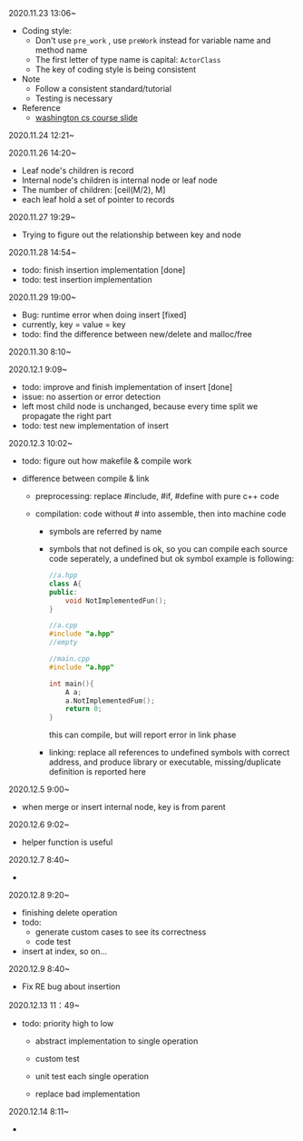 2020.11.23 13:06~

* Coding style:
  * Don't use ```pre_work``` , use ```preWork``` instead for variable name and method name
  * The first letter of type name is capital: ```ActorClass```
  * The key of coding style is being consistent
* Note
  * Follow a consistent standard/tutorial 
  * Testing is necessary
* Reference
  * [washington cs course slide](https://courses.cs.washington.edu/courses/cse326/09wi/lectures/11-b-trees.pdf)

2020.11.24 12:21~

2020.11.26 14:20~

* Leaf node's children is record
* Internal node's children is internal node or leaf node
* The number of children: [ceil(M/2), M]
* each leaf hold a set of pointer to records

2020.11.27 19:29~

* Trying to figure out the relationship between key and node

2020.11.28 14:54~

* todo: finish insertion implementation [done]
* todo: test insertion implementation

2020.11.29 19:00~

* Bug: runtime error when doing insert [fixed]
* currently, key = value = key
* todo: find the difference between new/delete and malloc/free

2020.11.30 8:10~

2020.12.1 9:09~

* todo: improve and finish implementation of insert [done]
* issue: no assertion or error detection
* left most child node is unchanged, because every time split we propagate the right part
* todo: test new implementation of insert

2020.12.3 10:02~

* todo: figure out how makefile & compile work

* difference between compile & link

  * preprocessing: replace #include, #if, #define with pure c++ code

  * compilation: code without # into assemble, then into machine code

    * symbols are referred by name

    * symbols that not defined is ok, so you can compile each source code seperately, a undefined but ok symbol example is following:

      ```c++
      //a.hpp
      class A{
      public:
          void NotImplementedFun();
      }
      ```

      ```c++
      //a.cpp
      #include "a.hpp"
      //empty
      ```

      ```c++
      //main.cpp
      #include "a.hpp"
      
      int main(){
          A a;
          a.NotImplementedFum();
          return 0;
      }
      ```

      this can compile, but will report error in link phase

    * linking: replace all references to undefined symbols with correct address, and produce library or executable, missing/duplicate definition is reported here

2020.12.5 9:00~

* when merge or insert internal node, key is from parent 

2020.12.6 9:02~

* helper function is useful

2020.12.7 8:40~

* 

2020.12.8 9:20~

* finishing delete operation
* todo:
  * generate custom cases to see its correctness
  * code test
* insert at index, so on...

2020.12.9 8:40~

* Fix RE bug about insertion

2020.12.13 11：49~

* todo: priority high to low

  *  abstract implementation to single operation
  *  custom test 

  *  unit test each single operation
  *  replace bad implementation

2020.12.14 8:11~

* 